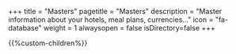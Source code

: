 +++
title = "Masters"
pagetitle = "Masters"
description = "Master information about your hotels, meal plans, currencies..."
icon = "fa-database"
weight = 1
alwaysopen = false
isDirectory=false
+++

{{%custom-children%}}